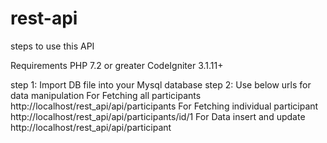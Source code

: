 # rest-api
steps to use this API

Requirements
PHP 7.2 or greater
CodeIgniter 3.1.11+

step 1: Import DB file into your Mysql database
step 2: Use below urls for data manipulation
  For Fetching all participants
    http://localhost/rest_api/api/participants
  For Fetching individual participant
    http://localhost/rest_api/api/participants/id/1
  For Data insert and update
    http://localhost/rest_api/api/participant
  
    
